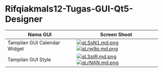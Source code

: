 # Rifqiakmals12-Tugas-GUI-Qt5-Designer

| Nama GUI | Screen Shoot |
|--|--|
| Tampilan GUI Calendar Widget | [![qLSsN1.md.png](https://iili.io/qLSsN1.md.png)](https://freeimage.host/i/qLSsN1) [![qLrw9p.md.png](https://iili.io/qLrw9p.md.png)](https://freeimage.host/i/qLrw9p) |
| Tampilan GUI Style | [![qLSplR.md.png](https://iili.io/qLSplR.md.png)](https://freeimage.host/i/qLSplR) [![qLrNAN.md.png](https://iili.io/qLrNAN.md.png)](https://freeimage.host/i/qLrNAN) |
